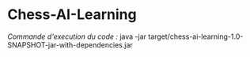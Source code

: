 # Chess-AI-Learning


*Commande d'execution du code :*
java -jar target/chess-ai-learning-1.0-SNAPSHOT-jar-with-dependencies.jar